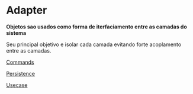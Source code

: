 # Adapter

**Objetos sao usados como forma de iterfaciamento entre as camadas do sistema**

Seu principal objetivo e isolar cada camada evitando forte acoplamento entre as camadas.

[Commands](https://github.com/agnaldo4j/luxor/tree/develop/apps/adapter/lib/command)

[Persistence](https://github.com/agnaldo4j/luxor/tree/develop/apps/adapter/lib/persistence)

[Usecase](https://github.com/agnaldo4j/luxor/tree/develop/apps/adapter/lib/usecase)